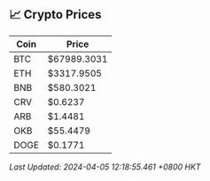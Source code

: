 ## 📈 Crypto Prices

| Coin | Price |
| ---- | ----- |
| BTC | $67989.3031 |
| ETH | $3317.9505 |
| BNB | $580.3021 |
| CRV | $0.6237 |
| ARB | $1.4481 |
| OKB | $55.4479 |
| DOGE | $0.1771 |

_Last Updated: 2024-04-05 12:18:55.461 +0800 HKT_
